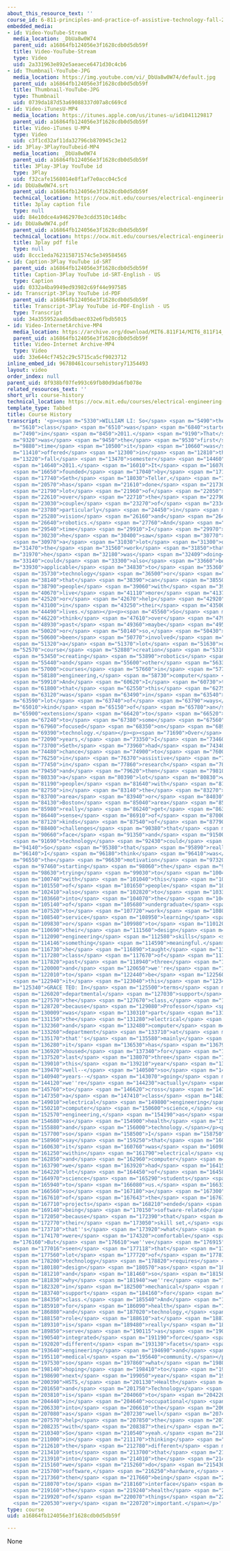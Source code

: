 ```yaml
---
about_this_resource_text: ''
course_id: 6-811-principles-and-practice-of-assistive-technology-fall-2014
embedded_media:
- id: Video-YouTube-Stream
  media_location: _DbUa8w0W74
  parent_uid: a16864fb124056e3f1628cdb0d5db59f
  title: Video-YouTube-Stream
  type: Video
  uid: 2a331963e892e5aeaece6471d30c4cb6
- id: Thumbnail-YouTube-JPG
  media_location: https://img.youtube.com/vi/_DbUa8w0W74/default.jpg
  parent_uid: a16864fb124056e3f1628cdb0d5db59f
  title: Thumbnail-YouTube-JPG
  type: Thumbnail
  uid: 0739da187d53a69088337d07a8c669cd
- id: Video-iTunesU-MP4
  media_location: https://itunes.apple.com/us/itunes-u/id1041129817
  parent_uid: a16864fb124056e3f1628cdb0d5db59f
  title: Video-iTunes U-MP4
  type: Video
  uid: c3f1cd32af11da32796cb870945c3e12
- id: 3Play-3PlayYouTubeid-MP4
  media_location: _DbUa8w0W74
  parent_uid: a16864fb124056e3f1628cdb0d5db59f
  title: 3Play-3Play YouTube id
  type: 3Play
  uid: f32cafe1568014e8f1af7e0acc04c5cd
- id: DbUa8w0W74.srt
  parent_uid: a16864fb124056e3f1628cdb0d5db59f
  technical_location: https://ocw.mit.edu/courses/electrical-engineering-and-computer-science/6-811-principles-and-practice-of-assistive-technology-fall-2014/instructor-insights/video-playlist/course-history/DbUa8w0W74.srt
  title: 3play caption file
  type: null
  uid: 84e10dce4a9462970e3cdd3510c14dbc
- id: DbUa8w0W74.pdf
  parent_uid: a16864fb124056e3f1628cdb0d5db59f
  technical_location: https://ocw.mit.edu/courses/electrical-engineering-and-computer-science/6-811-principles-and-practice-of-assistive-technology-fall-2014/instructor-insights/video-playlist/course-history/DbUa8w0W74.pdf
  title: 3play pdf file
  type: null
  uid: 8ccc1eda762315871574c5e349584565
- id: Caption-3Play YouTube id-SRT
  parent_uid: a16864fb124056e3f1628cdb0d5db59f
  title: Caption-3Play YouTube id-SRT-English - US
  type: Caption
  uid: 0332a4ba9949ed93982c69f44e997585
- id: Transcript-3Play YouTube id-PDF
  parent_uid: a16864fb124056e3f1628cdb0d5db59f
  title: Transcript-3Play YouTube id-PDF-English - US
  type: Transcript
  uid: 34a355952aadb5dbaec032e6fbdb5015
- id: Video-InternetArchive-MP4
  media_location: https://archive.org/download/MIT6.811F14/MIT6_811F14_course_history_300k.mp4
  parent_uid: a16864fb124056e3f1628cdb0d5db59f
  title: Video-Internet Archive-MP4
  type: Video
  uid: 33e644cf7452c29c5715ca5cf9023712
inline_embed_id: 96780461coursehistory71354493
layout: video
order_index: null
parent_uid: 8f938bf07fe993c69fb80d9da6fb078e
related_resources_text: ''
short_url: course-history
technical_location: https://ocw.mit.edu/courses/electrical-engineering-and-computer-science/6-811-principles-and-practice-of-assistive-technology-fall-2014/instructor-insights/video-playlist/course-history
template_type: Tabbed
title: Course History
transcript: '<p><span m="5330">WILLIAM LI: So</span> <span m="5490">the</span> <span
  m="5610">class</span> <span m="6510">was</span> <span m="6840">started</span> <span
  m="7490">in</span> <span m="8450">2011.</span> <span m="9190">That</span> <span
  m="9320">was</span> <span m="9450">the</span> <span m="9530">first</span> <span
  m="9880">time</span> <span m="10500">it</span> <span m="10660">was</span> <span
  m="11410">offered</span> <span m="12300">in</span> <span m="12810">the</span> <span
  m="13220">fall</span> <span m="13470">semester</span> <span m="14460">of</span>
  <span m="14640">2011.</span> <span m="16010">It</span> <span m="16070">was</span>
  <span m="16650">founded</span> <span m="17040">by</span> <span m="17190">Professor</span>
  <span m="17740">Seth</span> <span m="18030">Teller,</span> <span m="19480">who</span>
  <span m="20570">has</span> <span m="21610">done</span> <span m="21730">a</span>
  <span m="21790">lot</span> <span m="21960">of</span> <span m="22050">work</span>
  <span m="22610">over</span> <span m="22710">the</span> <span m="22790">past</span>
  <span m="23030">couple</span> <span m="23270">of</span> <span m="23340">decades,</span>
  <span m="23780">particularly</span> <span m="24450">in</span> <span m="24860">computer</span>
  <span m="25280">vision</span> <span m="26160">and</span> <span m="26460">in</span>
  <span m="26640">robotics.</span> <span m="27760">And</span> <span m="29290">over</span>
  <span m="29540">time</span> <span m="29910">I</span> <span m="29970">think</span>
  <span m="30230">he</span> <span m="30400">saw</span> <span m="30770">that</span>
  <span m="30970">a</span> <span m="31030">lot</span> <span m="31300">of</span> <span
  m="31470">the</span> <span m="31560">work</span> <span m="31850">that</span> <span
  m="31970">he</span> <span m="32180">was</span> <span m="32409">doing</span> <span
  m="33140">could</span> <span m="33300">also</span> <span m="33660">be</span> <span
  m="33930">applicable</span> <span m="34830">to</span> <span m="35360">assistive</span>
  <span m="35730">technology</span> <span m="36500">or</span> <span m="36820">technologies</span>
  <span m="38140">that</span> <span m="38390">can</span> <span m="38550">help</span>
  <span m="38790">people</span> <span m="39060">with</span> <span m="39200">disabilities</span>
  <span m="40670">live</span> <span m="41110">more</span> <span m="41370">independently</span>
  <span m="42520">or</span> <span m="42670">help</span> <span m="42920">them</span>
  <span m="43100">in</span> <span m="43250">their</span> <span m="43500">day-to-day</span>
  <span m="44490">lives.</span></p><p><span m="45560">So</span> <span m="46050">I</span>
  <span m="46220">think</span> <span m="47610">over</span> <span m="47960">the</span>
  <span m="48930">past</span> <span m="49360">maybe</span> <span m="49520">decade</span>
  <span m="50020">or</span> <span m="50140">so,</span> <span m="50430">he''s</span>
  <span m="50600">been</span> <span m="50770">involved</span> <span m="51260">in</span>
  <span m="51320">a</span> <span m="51370">lot</span> <span m="51630">of</span> <span
  m="52570">course</span> <span m="52880">creation</span> <span m="53165">and</span>
  <span m="53450">creating</span> <span m="53890">robotics</span> <span m="54410">courses</span>
  <span m="55440">and</span> <span m="55600">other</span> <span m="56330">undergraduate</span>
  <span m="57000">courses</span> <span m="57660">in</span> <span m="57770">electrical</span>
  <span m="58180">engineering,</span> <span m="58730">computer</span> <span m="58930">science.</span>
  <span m="59910">And</span> <span m="60620">I</span> <span m="60730">think</span>
  <span m="61800">that</span> <span m="62550">this</span> <span m="62750">class</span>
  <span m="63120">was</span> <span m="63490">in</span> <span m="63540">a</span> <span
  m="63590">lot</span> <span m="63740">of</span> <span m="63790">ways</span> <span
  m="65010">kind</span> <span m="65150">of</span> <span m="65780">an</span> <span
  m="65900">extension</span> <span m="66420">to</span> <span m="66520">that</span>
  <span m="67240">to</span> <span m="67380">some</span> <span m="67560">extent,</span>
  <span m="67960">focused</span> <span m="68350">on</span> <span m="68940">assistive</span>
  <span m="69390">technology.</span></p><p><span m="71690">Over</span> <span m="71910">the</span>
  <span m="72090">years,</span> <span m="73350">I</span> <span m="73460">think</span>
  <span m="73700">Seth</span> <span m="73960">had</span> <span m="74340">a</span>
  <span m="74480">chance</span> <span m="74900">to</span> <span m="76000">work</span>
  <span m="76250">in</span> <span m="76370">assistive</span> <span m="76710">technology</span>
  <span m="77450">in</span> <span m="77860">research</span> <span m="78500">projects</span>
  <span m="79450">and</span> <span m="79620">then</span> <span m="79810">interact</span>
  <span m="80330">a</span> <span m="80390">lot</span> <span m="80830">with</span>
  <span m="81190">people</span> <span m="81640">with</span> <span m="81860">disabilities</span>
  <span m="82750">in</span> <span m="83140">the</span> <span m="83270">Cambridge</span>
  <span m="83700">area</span> <span m="83940">or</span> <span m="84030">the</span>
  <span m="84130">Boston</span> <span m="85040">area</span> <span m="85830">and</span>
  <span m="85980">really</span> <span m="86240">get</span> <span m="86390">a</span>
  <span m="86440">sense</span> <span m="86910">of</span> <span m="87000">the</span>
  <span m="87120">kinds</span> <span m="87540">of</span> <span m="87790">practical</span>
  <span m="88400">challenges</span> <span m="90380">that</span> <span m="90530">they</span>
  <span m="90660">face</span> <span m="91350">and</span> <span m="91500">how</span>
  <span m="91690">technology</span> <span m="92430">could</span> <span m="92840">help.</span></p><p><span
  m="94140">So</span> <span m="95380">that</span> <span m="95890">really</span> <span
  m="96140">I</span> <span m="96180">think</span> <span m="96410">was</span> <span
  m="96550">the</span> <span m="96630">motivation</span> <span m="97320">for</span>
  <span m="97460">starting</span> <span m="98060">the</span> <span m="98220">class,</span>
  <span m="98630">trying</span> <span m="99030">to</span> <span m="100420">work</span>
  <span m="100740">with</span> <span m="101040">this</span> <span m="101330">group</span>
  <span m="101550">of</span> <span m="101650">people</span> <span m="102270">and</span>
  <span m="102410">also</span> <span m="102820">to</span> <span m="103350">tap</span>
  <span m="103660">into</span> <span m="104070">the</span> <span m="104230">interest</span>
  <span m="105140">of</span> <span m="105680">undergraduate</span> <span m="106430">students</span>
  <span m="107520">to</span> <span m="107720">work</span> <span m="108040">on</span>
  <span m="108540">service</span> <span m="108950">learning</span> <span m="109220">projects</span>
  <span m="109830">or</span> <span m="109980">to</span> <span m="110120">apply</span>
  <span m="110690">their</span> <span m="111560">design</span> <span m="111960">and</span>
  <span m="112090">engineering</span> <span m="112580">skills</span> <span m="113150">to</span>
  <span m="114146">something</span> <span m="114590">meaningful.</span> <span m="116230">So</span>
  <span m="116730">he</span> <span m="116890">taught</span> <span m="117110">this</span>
  <span m="117280">class</span> <span m="117670">of</span> <span m="117740">the</span>
  <span m="117820">past</span> <span m="118940">three</span> <span m="119280">years,</span>
  <span m="120000">and</span> <span m="120650">we''re</span> <span m="120870">fortunate</span>
  <span m="122010">to</span> <span m="122440">be</span> <span m="122560">teaching</span>
  <span m="122940">it</span> <span m="123040">this</span> <span m="123430">fall.</span></p><p><span
  m="125340">GRACE TEO: In</span> <span m="125500">terms</span> <span m="125830">of</span>
  <span m="126020">departmental</span> <span m="127030">support</span> <span m="127500">for</span>
  <span m="127570">the</span> <span m="127670">class,</span> <span m="128550">so</span>
  <span m="128720">because</span> <span m="129080">Professor</span> <span m="129550">Teller</span>
  <span m="130009">was</span> <span m="130310">part</span> <span m="131009">of</span>
  <span m="131150">the</span> <span m="131280">electrical</span> <span m="131780">engineering</span>
  <span m="132360">and</span> <span m="132480">computer</span> <span m="132920">science</span>
  <span m="133260">department</span> <span m="133710">at</span> <span m="133750">MIT,</span>
  <span m="135170">that''s</span> <span m="135580">mainly</span> <span m="136000">where</span>
  <span m="136280">it</span> <span m="136530">has</span> <span m="136790">been</span>
  <span m="136920">housed</span> <span m="137340">for</span> <span m="137400">the</span>
  <span m="137520">last</span> <span m="138070">three</span> <span m="138580">and</span>
  <span m="139010">this</span> <span m="139210">year</span> <span m="139350">as</span>
  <span m="139470">well--</span> <span m="140500">so</span> <span m="140720">four</span>
  <span m="140940">years--</span> <span m="143070">going</span> <span m="143460">forward,</span>
  <span m="144120">we''re</span> <span m="144230">actually</span> <span m="145050">looking</span>
  <span m="145760">to</span> <span m="146620">cross</span> <span m="147040">list</span>
  <span m="147350">a</span> <span m="147410">class</span> <span m="148380">between</span>
  <span m="149010">electrical</span> <span m="149800">engineering</span> <span m="150005">and</span>
  <span m="150210">computer</span> <span m="150600">science,</span> <span m="151860">mechanical</span>
  <span m="152570">engineering,</span> <span m="154190">as</span> <span m="154420">well</span>
  <span m="154680">as</span> <span m="154900">health</span> <span m="155270">sciences</span>
  <span m="155880">and</span> <span m="156000">technology.</span></p><p><span m="157410">And</span>
  <span m="157700">so</span> <span m="158500">I</span> <span m="158750">would</span>
  <span m="158960">say</span> <span m="159250">that</span> <span m="160160">when</span>
  <span m="160630">it</span> <span m="160760">was</span> <span m="160980">housed</span>
  <span m="161250">within</span> <span m="161790">electrical</span> <span m="162310">engineering</span>
  <span m="162850">and</span> <span m="162960">computer</span> <span m="163420">science,</span>
  <span m="163790">we</span> <span m="163920">had</span> <span m="164150">a</span>
  <span m="164220">lot</span> <span m="164450">of</span> <span m="164580">computer</span>
  <span m="164970">science</span> <span m="165290">students</span> <span m="165770">come</span>
  <span m="165940">to</span> <span m="166080">us.</span> <span m="166330">And</span>
  <span m="166560">so</span> <span m="167180">a</span> <span m="167300">lot</span>
  <span m="167610">of</span> <span m="167643">the</span> <span m="167676">other</span>
  <span m="167710">projects</span> <span m="168210">ended</span> <span m="168540">up</span>
  <span m="169140">being</span> <span m="170150">software-related</span> <span m="171540">projects,</span>
  <span m="172050">because</span> <span m="172390">that</span> <span m="172560">was</span>
  <span m="172770">their</span> <span m="173050">skill set,</span> <span m="173560">and</span>
  <span m="173710">that''s</span> <span m="173920">what</span> <span m="174100">they</span>
  <span m="174170">were</span> <span m="174320">comfortable</span> <span m="174810">with.</span></p><p><span
  m="176160">But</span> <span m="176610">we''ve</span> <span m="176915">also</span>
  <span m="177016">seen</span> <span m="177118">that</span> <span m="177220">a</span>
  <span m="177560">lot</span> <span m="177720">of</span> <span m="177810">assistive</span>
  <span m="178200">technology</span> <span m="178820">requires</span> <span m="179670">hardware</span>
  <span m="180180">design</span> <span m="180570">as</span> <span m="180710">well,</span>
  <span m="181210">and</span> <span m="181460">so</span> <span m="181580">that''s</span>
  <span m="181830">why</span> <span m="181940">we''re</span> <span m="182070">bringing</span>
  <span m="182320">in</span> <span m="182500">mechanical</span> <span m="183150">engineering</span>
  <span m="183740">support</span> <span m="184160">for</span> <span m="184230">the</span>
  <span m="184350">class.</span> <span m="185540">And</span> <span m="185730">as</span>
  <span m="185910">for</span> <span m="186090">health</span> <span m="186380">sciences</span>
  <span m="186880">and</span> <span m="187020">technology,</span> <span m="187880">their</span>
  <span m="188150">role</span> <span m="188610">at</span> <span m="188760">MIT</span>
  <span m="189310">is</span> <span m="189480">really</span> <span m="189720">to</span>
  <span m="189850">serve</span> <span m="190115">as</span> <span m="190380">this</span>
  <span m="190540">integrated</span> <span m="191190">force</span> <span m="191630">between</span>
  <span m="192020">different</span> <span m="193130">facets</span> <span m="193530">of</span>
  <span m="193640">engineering</span> <span m="194690">and</span> <span m="195020">the</span>
  <span m="195110">medical</span> <span m="195640">community.</span></p><p><span m="197270">And</span>
  <span m="197530">so</span> <span m="197860">what</span> <span m="198040">we''re</span>
  <span m="198140">hoping</span> <span m="198410">to</span> <span m="198510">do</span>
  <span m="198690">next</span> <span m="199050">year</span> <span m="199770">with</span>
  <span m="200390">HSTS,</span> <span m="201130">Health</span> <span m="201350">Science</span>
  <span m="201650">and</span> <span m="201750">Technology</span> <span m="202240">Support,</span>
  <span m="203810">is</span> <span m="204060">to</span> <span m="204220">bring</span>
  <span m="204440">in</span> <span m="204640">occupational</span> <span m="205440">therapists</span>
  <span m="206330">into</span> <span m="206610">the</span> <span m="206730">class</span>
  <span m="207080">as</span> <span m="207230">well</span> <span m="207490">to</span>
  <span m="207570">help</span> <span m="207850">the</span> <span m="207930">students</span>
  <span m="208235">with</span> <span m="208387">their</span> <span m="208540">projects.</span>
  <span m="210340">So</span> <span m="210540">yeah.</span> <span m="210770">Just</span>
  <span m="211000">in</span> <span m="211170">thinking</span> <span m="211580">about</span>
  <span m="212610">the</span> <span m="212780">different</span> <span m="213220">skill</span>
  <span m="213410">sets</span> <span m="213700">that</span> <span m="213810">go</span>
  <span m="213910">into</span> <span m="214010">the</span> <span m="214230">projects,</span>
  <span m="215160">we</span> <span m="215260">do</span> <span m="215430">think</span>
  <span m="215700">software,</span> <span m="216250">hardware,</span> <span m="217180">and</span>
  <span m="217360">then</span> <span m="217660">being</span> <span m="217860">able</span>
  <span m="218070">to</span> <span m="218160">interface</span> <span m="218970">with</span>
  <span m="219160">the</span> <span m="219240">health</span> <span m="219550">side</span>
  <span m="219920">of</span> <span m="220070">things</span> <span m="220340">is</span>
  <span m="220530">very</span> <span m="220720">important.</span></p>'
type: course
uid: a16864fb124056e3f1628cdb0d5db59f

---
```

None